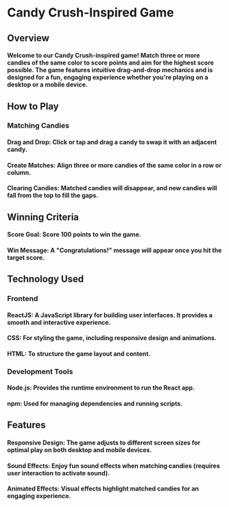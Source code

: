 # Candy Crush-Inspired Game
## Overview
#### Welcome to our Candy Crush-inspired game! Match three or more candies of the same color to score points and aim for the highest score possible. The game features intuitive drag-and-drop mechanics and is designed for a fun, engaging experience whether you're playing on a desktop or a mobile device.
## How to Play
### Matching Candies
#### Drag and Drop: Click or tap and drag a candy to swap it with an adjacent candy.
#### Create Matches: Align three or more candies of the same color in a row or column.
#### Clearing Candies: Matched candies will disappear, and new candies will fall from the top to fill the gaps.
## Winning Criteria
#### Score Goal: Score 100 points to win the game.
#### Win Message: A "Congratulations!" message will appear once you hit the target score.

## Technology Used
### Frontend
#### ReactJS: A JavaScript library for building user interfaces. It provides a smooth and interactive experience.
#### CSS: For styling the game, including responsive design and animations.
#### HTML: To structure the game layout and content.
### Development Tools
#### Node.js: Provides the runtime environment to run the React app.
#### npm: Used for managing dependencies and running scripts.
## Features
#### Responsive Design: The game adjusts to different screen sizes for optimal play on both desktop and mobile devices.
#### Sound Effects: Enjoy fun sound effects when matching candies (requires user interaction to activate sound).
#### Animated Effects: Visual effects highlight matched candies for an engaging experience.

